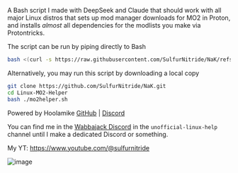 A Bash script I made with DeepSeek and Claude that should work with all major Linux distros that sets up mod manager downloads for MO2 in Proton, and installs _almost_ all dependencies for the modlists you make via Protontricks.

The script can be run by piping directly to Bash
```sh
bash <(curl -s https://raw.githubusercontent.com/SulfurNitride/NaK/refs/heads/main/mo2helper.sh)
```
Alternatively, you may run this script by downloading a local copy
```bash
git clone https://github.com/SulfurNitride/NaK.git
cd Linux-MO2-Helper
bash ./mo2helper.sh
```

Powered by Hoolamike [GitHub](https://github.com/Niedzwiedzw/hoolamike) | [Discord](https://discord.gg/xYHjpKX3YP)

You can find me in the [Wabbajack Discord](https://discord.gg/wabbajack) in the `unofficial-linux-help` channel until I make a dedicated Discord or something.

My YT: https://www.youtube.com/@sulfurnitride


![image](https://github.com/user-attachments/assets/66e18b60-a5ef-43e9-8751-51bc6afa1e4d)
